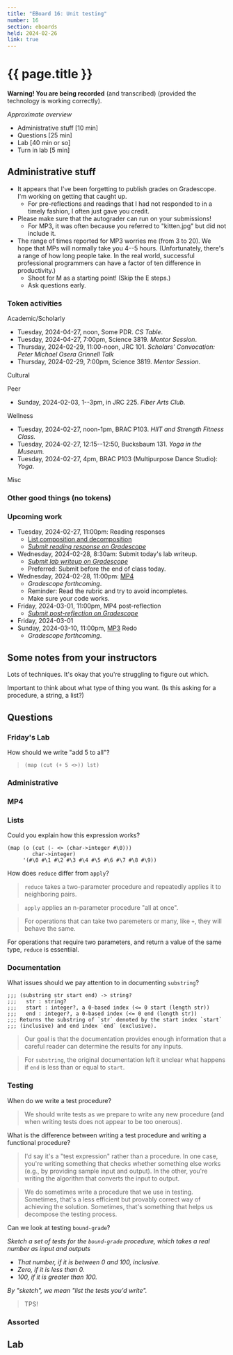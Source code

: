 ```yaml
---
title: "EBoard 16: Unit testing"
number: 16
section: eboards
held: 2024-02-26
link: true
---
```

# {{ page.title }}

**Warning! You are being recorded** (and transcribed) (provided the technology
is working correctly).

_Approximate overview_

* Administrative stuff [10 min]
* Questions [25 min]
* Lab [40 min or so]
* Turn in lab [5 min]

Administrative stuff
--------------------

* It appears that I've been forgetting to publish grades on Gradescope.
  I'm working on getting that caught up.
    * For pre-reflections and readings that I had not responded to in a
      timely fashion, I often just gave you credit.
* Please make sure that the autograder can run on your submissions!
    * For MP3, it was often because you referred to "kitten.jpg" but
      did not include it.
* The range of times reported for MP3 worries me (from 3 to 20). We hope
  that MPs will normally take you 4--5 hours. (Unfortunately, there's a
  range of how long people take. In the real world, successful professional
  programmers can have a factor of ten difference in productivity.)
    * Shoot for M as a starting point! (Skip the E steps.)
    * Ask questions early.

### Token activities

Academic/Scholarly

* Tuesday, 2024-04-27, noon, Some PDR.
  _CS Table_.
* Tuesday, 2024-04-27, 7:00pm, Science 3819.
  _Mentor Session_.
* Thursday, 2024-02-29, 11:00-noon, JRC 101.
  _Scholars' Convocation: Peter Michael Osera Grinnell Talk_
* Thursday, 2024-02-29, 7:00pm, Science 3819.
  _Mentor Session_. 

Cultural

Peer

* Sunday, 2024-02-03, 1--3pm, in JRC 225. 
  _Fiber Arts Club._

Wellness

* Tuesday, 2024-02-27, noon-1pm, BRAC P103.
  _HIIT and Strength Fitness Class._
* Tuesday, 2024-02-27, 12:15--12:50, Bucksbaum 131.
  _Yoga in the Museum._
* Tuesday, 2024-02-27, 4pm, BRAC P103 (Multipurpose Dance Studio):
  _Yoga_.

Misc

### Other good things (no tokens)

### Upcoming work

* Tuesday, 2024-02-27, 11:00pm: Reading responses
    * [List composition and decomposition](../readings/list-composition)
    * [_Submit reading response on Gradescope_](https://www.gradescope.com/courses/690100/assignments/4155337)
* Wednesday, 2024-02-28, 8:30am: Submit today's lab writeup.
    * [_Submit lab writeup on Gradescope_](https://www.gradescope.com/courses/690100/assignments/4155334)
    * Preferred: Submit before the end of class today.
* Wednesday, 2024-02-28, 11:00pm: [MP4](../mps/mp4)
    * _Gradescope forthcoming_.
    * Reminder: Read the rubric and try to avoid incompletes.
    * Make sure your code works.
* Friday, 2024-03-01, 11:00pm, MP4 post-reflection
    * [_Submit post-reflection on Gradescope_](https://www.gradescope.com/courses/690100/assignments/4136286)
* Friday, 2024-03-01
* Sunday, 2024-03-10, 11:00pm, [MP3](../mps/mp3) Redo
    * _Gradescope forthcoming_.

Some notes from your instructors
--------------------------------

Lots of techniques. It's okay that you're struggling to figure out which.

Important to think about what type of thing you want. (Is this asking for a
procedure, a string, a list?)

Questions
---------

### Friday's Lab

How should we write "add 5 to all"?

> `(map (cut (+ 5 <>)) lst)`

### Administrative

### MP4

### Lists

Could you explain how this expression works?

```
(map (o (cut (- <> (char->integer #\0)))
        char->integer)
     '(#\0 #\1 #\2 #\3 #\4 #\5 #\6 #\7 #\8 #\9))
```

How does `reduce` differ from `apply`?

> `reduce` takes a two-parameter procedure and repeatedly applies it to neighboring pairs.

> `apply` applies an n-parameter procedure "all at once".

> For operations that can take two paremeters or many, like `+`, they will behave the same.

For operations that require two parameters, and return a value of the same type, `reduce` is essentiial.

### Documentation

What issues should we pay attention to in documenting `substring`?

```
;;; (substring str start end) -> string?
;;;   str : string?
;;;   start : integer?, a 0-based index (<= 0 start (length str))
;;;   end : integer?, a 0-based index (<= 0 end (length str))
;;; Returns the substring of `str` denoted by the start index `start`
;;; (inclusive) and end index `end` (exclusive).
```

> Our goal is that the documentation provides enough information
  that a careful reader can determine the results for any inputs.

> For `substring`, the original documentation left it unclear
  what happens if `end` is less than or equal to `start`.

### Testing

When do we write a test procedure?

> We should write tests as we prepare to write any new procedure
  (and when writing tests does not appear to be too onerous).

What is the difference between writing a test procedure and writing
a functional procedure?

> I'd say it's a "test expression" rather than a procedure. In one case,
  you're writing something that checks whether something else works
  (e.g., by providing sample input and output). In the other, you're
  writing the algorithm that converts the input to output.

> We do sometimes write a procedure that we use in testing. Sometimes,
  that's a less efficient but provably correct way of achieving the
  solution. Sometimes, that's something that helps us decompose the
  testing process.

Can we look at testing  `bound-grade`?

_Sketch a set of tests for the `bound-grade` procedure, which takes a real
number as input and outputs_

* _That number, if it is between 0 and 100, inclusive._
* _Zero, if it is less than 0._
* _100, if it is greater than 100._

_By "sketch", we mean "list the tests you'd write"._

> TPS!

### Assorted

Lab
---

